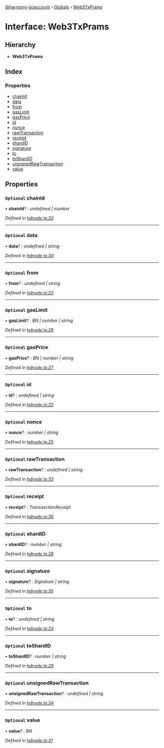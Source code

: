 [@harmony-js/account](../README.md) › [Globals](../globals.md) › [Web3TxPrams](web3txprams.md)

# Interface: Web3TxPrams

## Hierarchy

* **Web3TxPrams**

## Index

### Properties

* [chainId](web3txprams.md#optional-chainid)
* [data](web3txprams.md#optional-data)
* [from](web3txprams.md#optional-from)
* [gasLimit](web3txprams.md#optional-gaslimit)
* [gasPrice](web3txprams.md#optional-gasprice)
* [id](web3txprams.md#optional-id)
* [nonce](web3txprams.md#optional-nonce)
* [rawTransaction](web3txprams.md#optional-rawtransaction)
* [receipt](web3txprams.md#optional-receipt)
* [shardID](web3txprams.md#optional-shardid)
* [signature](web3txprams.md#optional-signature)
* [to](web3txprams.md#optional-to)
* [toShardID](web3txprams.md#optional-toshardid)
* [unsignedRawTransaction](web3txprams.md#optional-unsignedrawtransaction)
* [value](web3txprams.md#optional-value)

## Properties

### `Optional` chainId

• **chainId**? : *undefined | number*

*Defined in [hdnode.ts:32](https://github.com/FireStack-Lab/Harmony-sdk-core/blob/a192dab/packages/harmony-account/src/hdnode.ts#L32)*

___

### `Optional` data

• **data**? : *undefined | string*

*Defined in [hdnode.ts:30](https://github.com/FireStack-Lab/Harmony-sdk-core/blob/a192dab/packages/harmony-account/src/hdnode.ts#L30)*

___

### `Optional` from

• **from**? : *undefined | string*

*Defined in [hdnode.ts:23](https://github.com/FireStack-Lab/Harmony-sdk-core/blob/a192dab/packages/harmony-account/src/hdnode.ts#L23)*

___

### `Optional` gasLimit

• **gasLimit**? : *BN | number | string*

*Defined in [hdnode.ts:26](https://github.com/FireStack-Lab/Harmony-sdk-core/blob/a192dab/packages/harmony-account/src/hdnode.ts#L26)*

___

### `Optional` gasPrice

• **gasPrice**? : *BN | number | string*

*Defined in [hdnode.ts:27](https://github.com/FireStack-Lab/Harmony-sdk-core/blob/a192dab/packages/harmony-account/src/hdnode.ts#L27)*

___

### `Optional` id

• **id**? : *undefined | string*

*Defined in [hdnode.ts:22](https://github.com/FireStack-Lab/Harmony-sdk-core/blob/a192dab/packages/harmony-account/src/hdnode.ts#L22)*

___

### `Optional` nonce

• **nonce**? : *number | string*

*Defined in [hdnode.ts:25](https://github.com/FireStack-Lab/Harmony-sdk-core/blob/a192dab/packages/harmony-account/src/hdnode.ts#L25)*

___

### `Optional` rawTransaction

• **rawTransaction**? : *undefined | string*

*Defined in [hdnode.ts:33](https://github.com/FireStack-Lab/Harmony-sdk-core/blob/a192dab/packages/harmony-account/src/hdnode.ts#L33)*

___

### `Optional` receipt

• **receipt**? : *TransasctionReceipt*

*Defined in [hdnode.ts:36](https://github.com/FireStack-Lab/Harmony-sdk-core/blob/a192dab/packages/harmony-account/src/hdnode.ts#L36)*

___

### `Optional` shardID

• **shardID**? : *number | string*

*Defined in [hdnode.ts:28](https://github.com/FireStack-Lab/Harmony-sdk-core/blob/a192dab/packages/harmony-account/src/hdnode.ts#L28)*

___

### `Optional` signature

• **signature**? : *Signature | string*

*Defined in [hdnode.ts:35](https://github.com/FireStack-Lab/Harmony-sdk-core/blob/a192dab/packages/harmony-account/src/hdnode.ts#L35)*

___

### `Optional` to

• **to**? : *undefined | string*

*Defined in [hdnode.ts:24](https://github.com/FireStack-Lab/Harmony-sdk-core/blob/a192dab/packages/harmony-account/src/hdnode.ts#L24)*

___

### `Optional` toShardID

• **toShardID**? : *number | string*

*Defined in [hdnode.ts:29](https://github.com/FireStack-Lab/Harmony-sdk-core/blob/a192dab/packages/harmony-account/src/hdnode.ts#L29)*

___

### `Optional` unsignedRawTransaction

• **unsignedRawTransaction**? : *undefined | string*

*Defined in [hdnode.ts:34](https://github.com/FireStack-Lab/Harmony-sdk-core/blob/a192dab/packages/harmony-account/src/hdnode.ts#L34)*

___

### `Optional` value

• **value**? : *BN*

*Defined in [hdnode.ts:31](https://github.com/FireStack-Lab/Harmony-sdk-core/blob/a192dab/packages/harmony-account/src/hdnode.ts#L31)*
